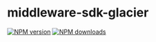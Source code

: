 # middleware-sdk-glacier

[![NPM version](https://img.shields.io/npm/v/@aws-sdk/middleware-sdk-glacier.svg)](https://www.npmjs.com/package/@aws-sdk/middleware-sdk-glacier)
[![NPM downloads](https://img.shields.io/npm/dm/@aws-sdk/middleware-sdk-glacier.svg)](https://www.npmjs.com/package/@aws-sdk/middleware-sdk-glacier)
